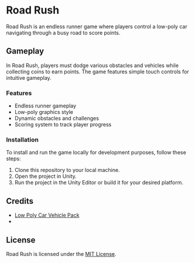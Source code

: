 # Road Rush

Road Rush is an endless runner game where players control a low-poly car navigating through a busy road to score points.

## Gameplay

In Road Rush, players must dodge various obstacles and vehicles while collecting coins to earn points. The game features simple touch controls for intuitive gameplay.

### Features

- Endless runner gameplay
- Low-poly graphics style
- Dynamic obstacles and challenges
- Scoring system to track player progress

### Installation

To install and run the game locally for development purposes, follow these steps:

1. Clone this repository to your local machine.
2. Open the project in Unity.
3. Run the project in the Unity Editor or build it for your desired platform.

## Credits

- [Low Poly Car Vehicle Pack](https://assetstore.unity.com/packages/3d/vehicles/land/low-poly-car-vehicle-pack-259182)
- 

## License

Road Rush is licensed under the [MIT License](LICENSE).
